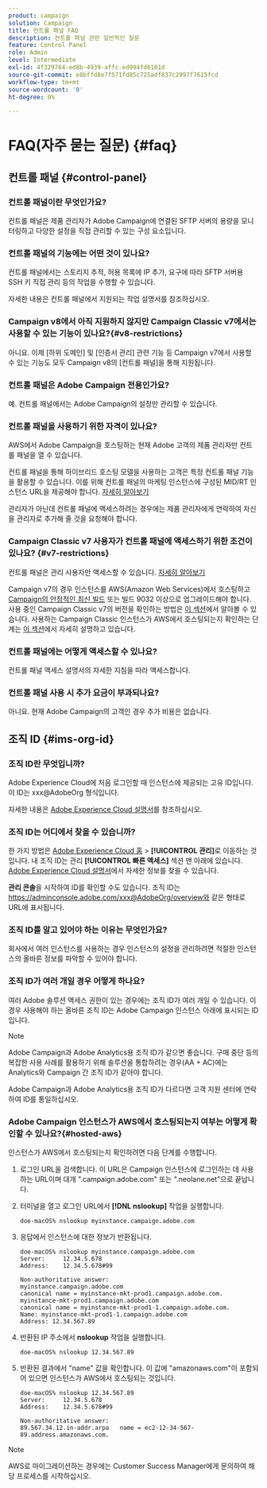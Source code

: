 ```yaml
---
product: campaign
solution: Campaign
title: 컨트롤 패널 FAQ
description: 컨트롤 패널 관련 일반적인 질문
feature: Control Panel
role: Admin
level: Intermediate
exl-id: 4f329764-ed8b-4939-affc-ed994fd6101d
source-git-commit: e8bffd8e7f571fd85c725adf837c2997f7615fcd
workflow-type: tm+mt
source-wordcount: '0'
ht-degree: 0%

---
```


# FAQ(자주 묻는 질문) {#faq}

## 컨트롤 패널 {#control-panel}

### 컨트롤 패널이란 무엇인가요?

컨트롤 패널은 제품 관리자가 Adobe Campaign에 연결된 SFTP 서버의 용량을 모니터링하고 다양한 설정을 직접 관리할 수 있는 구성 요소입니다.

### 컨트롤 패널의 기능에는 어떤 것이 있나요?

컨트롤 패널에서는 스토리지 추적, 허용 목록에 IP 추가, 요구에 따라 SFTP 서버용 SSH 키 직접 관리 등의 작업을 수행할 수 있습니다.

자세한 내용은 컨트롤 패널에서 지원되는 작업 설명서를 참조하십시오.

### Campaign v8에서 아직 지원하지 않지만 Campaign Classic v7에서는 사용할 수 있는 기능이 있나요?{#v8-restrictions}

아니요. 이제 [하위 도메인] 및 [인증서 관리] 관련 기능 등 Campaign v7에서 사용할 수 있는 기능도 모두 Campaign v8의 [컨트롤 패널]을 통해 지원됩니다.

### 컨트롤 패널은 Adobe Campaign 전용인가요?

예. 컨트롤 패널에서는 Adobe Campaign의 설정만 관리할 수 있습니다.

### 컨트롤 패널을 사용하기 위한 자격이 있나요?

AWS에서 Adobe Campaign을 호스팅하는 현재 Adobe 고객의 제품 관리자만 컨트롤 패널을 열 수 있습니다.

컨트롤 패널을 통해 하이브리드 호스팅 모델을 사용하는 고객은 특정 컨트롤 패널 기능을 활용할 수 있습니다. 이를 위해 컨트롤 패널의 마케팅 인스턴스에 구성된 MID/RT 인스턴스 URL을 제공해야 합니다. [자세히 알아보기](instances-settings/using/external-accounts.md)

관리자가 아닌데 컨트롤 패널에 액세스하려는 경우에는 제품 관리자에게 연락하여 자신을 관리자로 추가해 줄 것을 요청해야 합니다.

### Campaign Classic v7 사용자가 컨트롤 패널에 액세스하기 위한 조건이 있나요? {#v7-restrictions}

컨트롤 패널은 관리 사용자만 액세스할 수 있습니다. [자세히 알아보기](discover/using/managing-permissions.md)

Campaign v7의 경우 인스턴스를 AWS(Amazon Web Services)에서 호스팅하고 [Campaign의 안정적인 최신 빌드](https://experienceleague.adobe.com/docs/campaign-classic/using/release-notes/rn-overview.html?lang=ko#rn-statuses) 또는 빌드 9032 이상으로 업그레이드해야 합니다. 사용 중인 Campaign Classic v7의 버전을 확인하는 방법은 [이 섹션](https://experienceleague.adobe.com/docs/campaign-classic/using/getting-started/starting-with-adobe-campaign/launching-adobe-campaign.html?lang=ko#getting-your-campaign-version)에서 알아볼 수 있습니다. 사용하는 Campaign Classic 인스턴스가 AWS에서 호스팅되는지 확인하는 단계는 [이 섹션](#hosted-aws)에서 자세히 설명하고 있습니다.

### 컨트롤 패널에는 어떻게 액세스할 수 있나요?

컨트롤 패널 액세스 설명서의 자세한 지침을 따라 액세스합니다.

### 컨트롤 패널 사용 시 추가 요금이 부과되나요?

아니요. 현재 Adobe Campaign의 고객인 경우 추가 비용은 없습니다.

## 조직 ID {#ims-org-id}

### 조직 ID란 무엇입니까?

Adobe Experience Cloud에 처음 로그인할 때 인스턴스에 제공되는 고유 ID입니다. 이 ID는 xxx@AdobeOrg 형식입니다.

자세한 내용은 [Adobe Experience Cloud 설명서](https://experienceleague.adobe.com/docs/core-services/interface/administration/organizations.html?lang=ko)를 참조하십시오.

### 조직 ID는 어디에서 찾을 수 있습니까?

한 가지 방법은 [Adobe Experience Cloud 홈](https://experiencecloud.adobe.com/) > **[!UICONTROL 관리]**&#x200B;로 이동하는 것입니다. 내 조직 ID는 관리 **[!UICONTROL 빠른 액세스]** 섹션 맨 아래에 있습니다. [Adobe Experience Cloud 설명서](https://experienceleague.adobe.com/docs/core-services/interface/administration/organizations.html?lang=ko)에서 자세한 정보를 찾을 수 있습니다.

**관리 콘솔**&#x200B;을 시작하여 ID를 확인할 수도 있습니다. 조직 ID는 https://adminconsole.adobe.com/xxx@AdobeOrg/overview와 같은 형태로 URL에 표시됩니다.

### 조직 ID를 알고 있어야 하는 이유는 무엇인가요?

회사에서 여러 인스턴스를 사용하는 경우 인스턴스의 설정을 관리하려면 적절한 인스턴스의 올바른 정보를 파악할 수 있어야 합니다.

### 조직 ID가 여러 개일 경우 어떻게 하나요?

여러 Adobe 솔루션 액세스 권한이 있는 경우에는 조직 ID가 여러 개일 수 있습니다. 이 경우 사용해야 하는 올바른 조직 ID는 Adobe Campaign 인스턴스 아래에 표시되는 ID입니다.

>[!NOTE]
>
>Adobe Campaign과 Adobe Analytics용 조직 ID가 같으면 좋습니다. 구매 중단 등의 복잡한 사용 사례를 활용하기 위해 솔루션을 통합하려는 경우(AA + AC)에는 Analytics와 Campaign 간 조직 ID가 같아야 합니다.
>
>Adobe Campaign과 Adobe Analytics용 조직 ID가 다르다면 고객 지원 센터에 연락하여 ID를 통일하십시오.

### Adobe Campaign 인스턴스가 AWS에서 호스팅되는지 여부는 어떻게 확인할 수 있나요?{#hosted-aws}

인스턴스가 AWS에서 호스팅되는지 확인하려면 다음 단계를 수행합니다.

1. 로그인 URL을 검색합니다. 이 URL은 Campaign 인스턴스에 로그인하는 데 사용하는 URL이며 대개 &quot;.campaign.adobe.com&quot; 또는 &quot;.neolane.net&quot;으로 끝납니다.
1. 터미널을 열고 로그인 URL에서 **[!DNL nslookup]** 작업을 실행합니다.

   `doe-macOS% nslookup myinstance.campaign.adobe.com`

1. 응답에서 인스턴스에 대한 정보가 반환됩니다.

   ```
   doe-macOS% nslookup myinstance.campaign.adobe.com
   Server:     12.34.5.678
   Address:    12.34.5.678#99
   
   Non-authoritative answer:
   myinstance.campaign.adobe.com
   canonical name = myinstance-mkt-prod1.campaign.adobe.com.
   myinstance-mkt-prod1.campaign.adobe.com
   canonical name = myinstance-mkt-prod1-1.campaign.adobe.com.
   Name: myinstance-mkt-prod1-1.campaign.adobe.com
   Address: 12.34.567.89
   ```

1. 반환된 IP 주소에서 **nslookup** 작업을 실행합니다.

   `doe-macOS% nslookup 12.34.567.89`

1. 반환된 결과에서 &quot;name&quot; 값을 확인합니다. 이 값에 &quot;amazonaws.com&quot;이 포함되어 있으면 인스턴스가 AWS에서 호스팅되는 것입니다.

   ```
   doe-macOS% nslookup 12.34.567.89
   Server:     12.34.5.678
   Address:    12.34.5.678#99
   
   Non-authoritative answer:
   89.567.34.12.in-addr.arpa   name = ec2-12-34-567-89.address.amazonaws.com.
   ```

>[!NOTE]
>
>AWS로 마이그레이션하는 경우에는 Customer Success Manager에게 문의하여 해당 프로세스를 시작하십시오.
